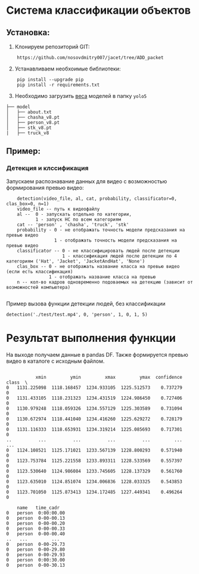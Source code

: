 # Система классификации объектов

## Установка:

1. Клонируем репозиторий GIT:
```
    https://github.com/nosovdmitry007/jacet/tree/ADD_packet
```
2. Устанавливаем необхоимые библиотеки:
```
    pip install --upgrade pip
    pip install -r requirements.txt
```
3. Необходимо загрузить [веса](https://disk.yandex.ru/d/Ch_yYr4kvGhgEg) моделей в папку `yolo5`
```
├── model 
│   ├── about.txt
│   ├── chasha_v8.pt
│   ├── person_v8.pt
│   ├── stk_v8.pt
|   ├── truck_v8
```
## Пример:

### Детекция и клссификация

Запускаем распознавание данных для видео с возможностью формирования превью видео: 
```
    detection(video_file, al, cat, probability, classificator=0, clas_box=0, n=1)
    video_file -- путь к видеофайлу
    al --  0 - запускать отдельно по категории, 
           1 - запуск НС по всем категориям
    cat -- 'person' , 'chasha', 'truck', 'stk' 
    probability - 0 - не отображать точность модели предсказания на превью видео
                  1 - отображать точность модели предсказания на превью видео
    classificator -- 0 - не классифицировать людей после детекции
                     1 - классификация людей после детекции по 4 категориям ('Hat', 'Jacket', 'JacketAndHat', 'None')
    clas_box -- 0 - не отображать название класса на превью видео (если есть классификация)
                1 - отображать название класса на превью
    n -- кол-во кадров одновременно подоваемых на детекцию (зависит от возможностей компьютера)
    
```    

Пример вызова функции детекции людей, без классификации
```    
detection('./test/test.mp4', 0, 'person', 1, 0, 1, 5)
```
# Результат выполнения функции
На выходе получаем данные в pandas DF. Также формируется превью видео в каталоге с исходным файлом.

```

           xmin         ymin         xmax         ymax  confidence class  \
0   1131.225098  1118.168457  1234.933105  1225.512573    0.737279     0   
0   1131.433105  1118.231323  1234.431519  1224.986450    0.727406     0   
0   1130.979248  1118.059326  1234.557129  1225.303589    0.731094     0   
0   1130.672974  1118.441040  1234.416260  1225.629272    0.728179     0   
0   1131.116333  1118.653931  1234.319214  1225.085693    0.717301     0   
..          ...          ...          ...          ...         ...   ...   
0   1124.108521  1125.171021  1233.567139  1228.800293    0.571940     0   
0   1123.753784  1125.221558  1233.893311  1228.533569    0.557397     0   
0   1123.530640  1124.986084  1233.745605  1228.137329    0.561760     0   
0   1123.635010  1124.851074  1234.006836  1228.033325    0.543853     0   
0   1123.701050  1125.873413  1234.172485  1227.449341    0.496264     0   

    name   time_cadr  
0   person  0:00:00.00  
0   person  0-00-00.13  
0   person  0-00-00.20  
0   person  0-00-00.33  
0   person  0-00-00.40  
..   ...         ...  
0   person  0-00-29.73  
0   person  0-00-29.80  
0   person  0-00-29.93  
0   person  0:00:30.00  
0   person  0-00-30.13 
```
